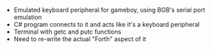 - Emulated keyboard peripheral for gameboy, using BGB's serial port emulation
- C# program connects to it and acts like it's a keyboard peripheral
- Terminal with getc and putc functions
- Need to re-write the actual "Forth" aspect of it
